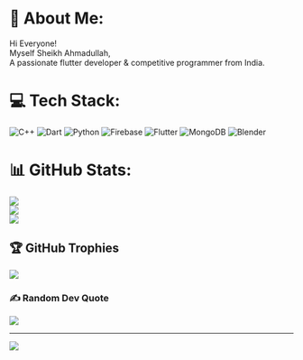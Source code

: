 # 💫 About Me:
Hi Everyone!<br>Myself Sheikh Ahmadullah, <br>A passionate flutter developer & competitive programmer from India.


# 💻 Tech Stack:
![C++](https://img.shields.io/badge/c++-%2300599C.svg?style=flat&logo=c%2B%2B&logoColor=white) ![Dart](https://img.shields.io/badge/dart-%230175C2.svg?style=flat&logo=dart&logoColor=white) ![Python](https://img.shields.io/badge/python-3670A0?style=flat&logo=python&logoColor=ffdd54) ![Firebase](https://img.shields.io/badge/firebase-%23039BE5.svg?style=flat&logo=firebase) ![Flutter](https://img.shields.io/badge/Flutter-%2302569B.svg?style=flat&logo=Flutter&logoColor=white) ![MongoDB](https://img.shields.io/badge/MongoDB-%234ea94b.svg?style=flat&logo=mongodb&logoColor=white) ![Blender](https://img.shields.io/badge/blender-%23F5792A.svg?style=flat&logo=blender&logoColor=white) 
# 📊 GitHub Stats:
![](https://github-readme-stats.vercel.app/api?username=SK-AHMD&theme=city_light&hide_border=false&include_all_commits=false&count_private=true)<br/>
![](https://github-readme-streak-stats.herokuapp.com/?user=SK-AHMD&theme=city_light&hide_border=false)<br/>
![](https://github-readme-stats.vercel.app/api/top-langs/?username=SK-AHMD&theme=city_light&hide_border=false&include_all_commits=false&count_private=true&layout=compact)

## 🏆 GitHub Trophies
![](https://github-profile-trophy.vercel.app/?username=SK-AHMD&theme=onestar&no-frame=false&no-bg=false&margin-w=4)

### ✍️ Random Dev Quote
![](https://quotes-github-readme.vercel.app/api?type=horizontal&theme=tokyonight)

---
[![](https://visitcount.itsvg.in/api?id=SK-AHMD&icon=5&color=1)](https://visitcount.itsvg.in)

<!-- Proudly created with GPRM ( https://gprm.itsvg.in ) -->
